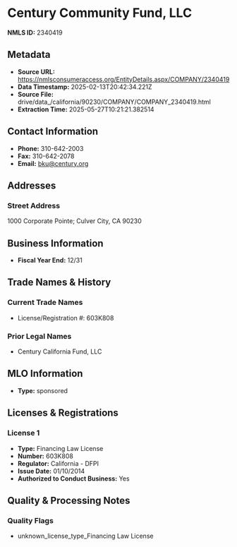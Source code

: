 # Century Community Fund, LLC

**NMLS ID:** 2340419

## Metadata
- **Source URL:** https://nmlsconsumeraccess.org/EntityDetails.aspx/COMPANY/2340419
- **Data Timestamp:** 2025-02-13T20:42:34.221Z
- **Source File:** drive/data_/california/90230/COMPANY/COMPANY_2340419.html
- **Extraction Time:** 2025-05-27T10:21:21.382514

## Contact Information
- **Phone:** 310-642-2003
- **Fax:** 310-642-2078
- **Email:** bku@century.org

## Addresses
### Street Address
1000 Corporate Pointe; Culver City, CA 90230

## Business Information
- **Fiscal Year End:** 12/31

## Trade Names & History
### Current Trade Names
- License/Registration #: 603K808

### Prior Legal Names
- Century California Fund, LLC

## MLO Information
- **Type:** sponsored

## Licenses & Registrations

### License 1
- **Type:** Financing Law License
- **Number:** 603K808
- **Regulator:** California - DFPI
- **Issue Date:** 01/10/2014
- **Authorized to Conduct Business:** Yes

## Quality & Processing Notes
### Quality Flags
- unknown_license_type_Financing Law License
